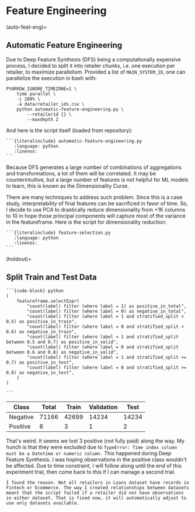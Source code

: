 # Feature Engineering

(auto-feat-eng)=
## Automatic Feature Engineering

Due to Deep Feature Synthesis (DFS) being a computationally expensive process, I decided to split it into retailer chunks, i.e. one execution per retailer, to maximize parallelism. Provided a list of `MAIN_SYSTEM_ID`, one can parallelize the execution in bash with:
```{code-block} bash
PYARROW_IGNORE_TIMEZONE=1 \
    time parallel \
    -j 200% \
    -a data/retailer_ids.csv \
    python automatic-feature-engineering.py \
        --retailerid {} \
        --maxdepth 2
```

And here is the script itself (loaded from repository):
````{dropdown} DFS script
```{literalinclude} automatic-feature-engineering.py
   :language: python
   :linenos:
```
````

Because DFS generates a large number of combinations of aggregations and transformations, a lot of them will be correlated. It may be counterintuitive, but a large number of features is not helpful for ML models to learn, this is known as the Dimensionality Curse.

There are many techniques to address such problem. Since this is a case study, interpretability of final features can be sacrificed in favor of time. So, I decide to use PCA to drastically reduce dimensionality from +1K columns to 10 in hope those principal components will capture most of the variance in the featureframe. Here is the script for dimensionality reduction:
````{dropdown} Dimensionality reduction, a.k.a feature selection
```{literalinclude} feature-selection.py
   :language: python
   :linenos:
```
````

(holdout)=
## Split Train and Test Data

````{toggle}
```{code-block} python
(
    featureframe.selectExpr(
        "count(label) filter (where label = 1) as positive_in_total",
        "count(label) filter (where label = 0) as negative_in_total",
        "count(label) filter (where label = 1 and stratified_split < 0.5) as positive_in_train",        
        "count(label) filter (where label = 0 and stratified_split < 0.6) as negative_in_train",
        "count(label) filter (where label = 1 and stratified_split between 0.5 and 0.7) as positive_in_valid",        
        "count(label) filter (where label = 0 and stratified_split between 0.6 and 0.8) as negative_in_valid",
        "count(label) filter (where label = 1 and stratified_split >= 0.7) as positive_in_test",        
        "count(label) filter (where label = 0 and stratified_split >= 0.8) as negative_in_test",        
    )
)

```
````

|  Class  |  Total  |  Train  |  Validation  |  Test  |
|---------|---------|---------|--------------|--------|
|  Negative  |  71166  |  42699  |  14234  |  14234  |
|  Positive  |  6  |  3  |  1  |  2  |

That's weird. It seems we lost 3 positive (not fully paid) along the way. My hunch is that they were excluded due to `TypeError: Time index column must be a Datetime or numeric column.`
This happened during Deep Feature Synthesis. I was hoping observations in the positive class wouldn't be affected. Due to time constraint, I will follow along until the end of this experiment trial, then come back to this if I can manage a second trial.

```{note}
I found the reason. Not all retailers in Loans dataset have records in Fintech or Ecommerce. The way I created relationships between datasets meant that the script failed if a retailer did not have observations in either dataset. That is fixed now, it will automatically adjust to use only datasets available.
```